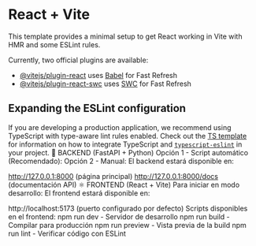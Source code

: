 # React + Vite

This template provides a minimal setup to get React working in Vite with HMR and some ESLint rules.

Currently, two official plugins are available:

- [@vitejs/plugin-react](https://github.com/vitejs/vite-plugin-react/blob/main/packages/plugin-react) uses [Babel](https://babeljs.io/) for Fast Refresh
- [@vitejs/plugin-react-swc](https://github.com/vitejs/vite-plugin-react/blob/main/packages/plugin-react-swc) uses [SWC](https://swc.rs/) for Fast Refresh

## Expanding the ESLint configuration

If you are developing a production application, we recommend using TypeScript with type-aware lint rules enabled. Check out the [TS template](https://github.com/vitejs/vite/tree/main/packages/create-vite/template-react-ts) for information on how to integrate TypeScript and [`typescript-eslint`](https://typescript-eslint.io) in your project.
🏀 BACKEND (FastAPI + Python)
Opción 1 - Script automático (Recomendado):
Opción 2 - Manual:
El backend estará disponible en:

http://127.0.0.1:8000 (página principal)
http://127.0.0.1:8000/docs (documentación API)
⚛️ FRONTEND (React + Vite)
Para iniciar en modo desarrollo:
El frontend estará disponible en:

http://localhost:5173 (puerto configurado por defecto)
Scripts disponibles en el frontend:
npm run dev - Servidor de desarrollo
npm run build - Compilar para producción
npm run preview - Vista previa de la build
npm run lint - Verificar código con ESLint